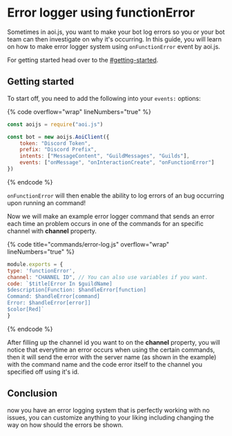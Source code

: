 # Error logger using functionError

Sometimes in aoi.js, you want to make your bot log errors so you or your bot team can then investigate on why it's occurring. In this guide, you will learn on how to make error logger system using `onFunctionError` event by aoi.js.

For getting started head over to the [#getting-started](error-logger-using-functionerror.md#getting-started "mention").

## Getting started

To start off, you need to add the following into your `events:` options:

{% code overflow="wrap" lineNumbers="true" %}
```javascript
const aoijs = require("aoi.js")

const bot = new aoijs.AoiClient({
    token: "Discord Token",
    prefix: "Discord Prefix",
    intents: ["MessageContent", "GuildMessages", "Guilds"],
    events: ["onMessage", "onInteractionCreate", "onFunctionError"]
})
```
{% endcode %}

`onFunctionError` will then enable the ability to log errors of an bug occurring upon running an command!

Now we will make an example error logger command that sends an error each time an problem occurs in one of the commands for an specific channel with **channel** property.

{% code title="commands/error-log.js" overflow="wrap" lineNumbers="true" %}
```javascript
module.exports = {
type: 'functionError',
channel: "CHANNEL ID", // You can also use variables if you want.
code: `$title[Error In $guildName]
$description[Function: $handleError[function]
Command: $handleError[command]
Error: $handleError[error]]
$color[Red]`
}
```
{% endcode %}

After filling up the channel id you want to on the **channel** property, you will notice that everytime an error occurs when using the certain commands, then it will send the error with the server name (as shown in the example) with the command name and the code error itself to the channel you specified off using it's id.

## Conclusion

now you have an error logging system that is perfectly working with no issues, you can customize anything to your liking including changing the way on how should the errors be shown.
